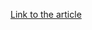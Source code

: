 [Link to the article](https://unit42.paloaltonetworks.com/malicious-operations-of-exposed-iam-keys-cryptojacking/)
